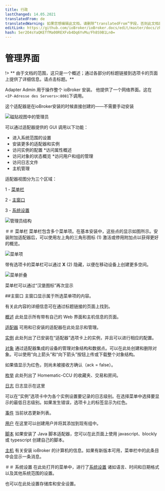 ```yaml
---
title: 行政
lastChanged: 14.05.2021
translatedFrom: de
translatedWarning: 如果您想编辑此文档，请删除“translatedFrom”字段，否则此文档将再次自动翻译
editLink: https://github.com/ioBroker/ioBroker.docs/edit/master/docs/zh-cn/admin/README.md
hash: 5er2O4sYaQKEffMa00REXFvb4Dq6YvMu/Fh8S9B1Ln0=
---
```

# 管理界面
!> ** 由于文档的范围，这只是一个概述；通过各部分的标题链接到选项卡的页面上提供了详细信息。请点击标题。**

Adapter Admin 用于操作整个 ioBroker 安装。
他提供了一个网络界面。这在``<IP-Adresse des Servers>:8081``下调用。

这个适配器是在ioBroker安装的时候直接创建的——不需要手动安装

![磁贴视图中的管理员](../../de/admin/media/ADMIN_Adapter_Kachel.png)

可以通过适配器提供的 GUI 调用以下功能：

* 进入系统范围的设置
* 安装更多的适配器和实例
* 访问实例的配置
*访问属性概述
* 访问对象的状态概览
*访问用户和组的管理
* 访问日志文件
* 主机管理

适配器视图分为三个区域：

1 - [菜单栏](#menüleiste)

2 - [主窗口](#das-hauptfenster)

3 - [系统设置](#systemeinstellungen)

![管理员结构](../../de/admin/media/ADMIN_Screen_numbers.png)

＃＃ 菜单栏
菜单栏包含多个菜单项。在基本安装中，这些点的显示如图所示。安装附加适配器后，可以使用左上角的三角形图标 (1) 激活或停用附加点以获得更好的概览。

![菜单项](../../de/admin/media/ADMIN_Screen01_menuitems_numbers.png)

带有选项卡的菜单栏可以通过 **X** (2) 隐藏，以便在移动设备上创建更多空间。

![菜单折叠](../../de/admin/media/ADMIN_Screen01_menucollapsed.png)

菜单栏可以通过“汉堡图标”再次显示

##主窗口
主窗口显示属于所选菜单项的内容。

有关此内容的详细信息可在通过标题链接的页面上找到。

[概述](https://www.iobroker.net/#de/documentation/admin/overview.md) 此处显示所有带有自己的 Web 界面和主机信息的页面。

[适配器](https://www.iobroker.net/#de/documentation/admin/adapter.md) 可用和已安装的适配器在此处显示和管理。

[实例](https://www.iobroker.net/#de/documentation/admin/instances.md) 此处列出了已安装在“适配器”选项卡上的实例，并且可以进行相应的配置。

[对象](https://www.iobroker.net/#de/documentation/admin/objects.md) 通过适配器集成的设备的管理对象结构和数据点。可以在此处创建和删除对象。可以使用“向上箭头”和“向下箭头”按钮上传或下载整个对象结构。

如果值显示为红色，则尚未被接收方确认（ack = false）。

[枚举](https://www.iobroker.net/#de/documentation/admin/enums.md) 此处列出了 Homematic-CCU 的收藏夹、交易和房间。

[日志](https://www.iobroker.net/#de/documentation/admin/log.md) 日志显示在这里

可以在“实例”选项卡中为各个实例设置要记录的日志级别。在选择菜单中选择要显示的最低日志级别。如果发生错误，选项卡上的标签显示为红色。

[事件](https://www.iobroker.net/#de/documentation/admin/events.md) 当前状态更新列表。

[用户](https://www.iobroker.net/#de/documentation/admin/users.md) 在这里可以创建用户并将其添加到现有组中。

[脚本](scripts.md) 如果安装了 Java 脚本适配器，您可以在此页面上使用 javascript、blockly 或 typescript 创建自己的脚本。

[主机](https://www.iobroker.net/#de/documentation/admin/hosts.md) 有关安装 ioBroker 的计算机的信息。如果有新版本可用，菜单栏中的此条目中会显示一条消息。

＃＃ 系统设置
在此处打开的菜单中，进行了[系统设置](https://www.iobroker.net/#de/documentation/admin/settings.md) 诸如语言、时间和日期格式以及其他系统范围的设置。

也可以在此处设置存储库和安全设置。

[Übersicht]: https://www.iobroker.net/#de/documentation/admin/overview.md

[Adapter]: https://www.iobroker.net/#de/documentation/admin/adapter.md

[Instanzen]: https://www.iobroker.net/#de/documentation/admin/instances.md

[Objekte]: https://www.iobroker.net/#de/documentation/admin/objects.md

[Aufzählungen]: https://www.iobroker.net/#de/documentation/admin/enums.md

[Log]: https://www.iobroker.net/#de/documentation/admin/log.md

[Ereignisse]: https://www.iobroker.net/#de/documentation/admin/events.md

[Benutzer]: https://www.iobroker.net/#de/documentation/admin/users.md

[Hosts]: https://www.iobroker.net/#de/documentation/admin/hosts.md

[Systemeinstellungen]: https://www.iobroker.net/#de/documentation/admin/settings.md